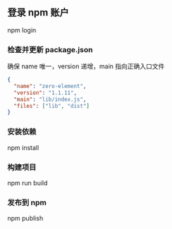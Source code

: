 ## 登录 npm 账户
npm login

### 检查并更新 package.json
确保 name 唯一，version 递增，main 指向正确入口文件
```json
{
  "name": "zero-element",
  "version": "1.1.11",
  "main": "lib/index.js",
  "files": ["lib", "dist"]
}
```

### 安装依赖
npm install

### 构建项目
npm run build

### 发布到 npm
npm publish
